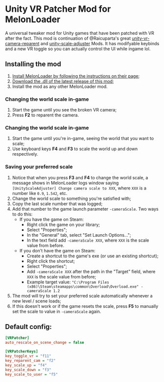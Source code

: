 # Unity VR Patcher Mod for MelonLoader

A universal tweaker mod for Unity games that have been patched with VR after the fact. 
This mod is continuation of  @Raicuparta's great [unity-vr-camera-reparent](https://github.com/Raicuparta/unity-vr-camera-reparent) and [unity-scale-adjuster](https://github.com/Raicuparta/unity-scale-adjuster) Mods.
It has modifyable keybinds and a new VR toggle so you can actually control the UI while ingame lol.

## Installing the mod

1. [Install MelonLoader by following the instructions on their page](https://melonwiki.xyz/#/?id=requirements);
2. [Download the .dll of the latest release of this mod](https://github.com/Bluscream/UnityVRPatcher/releases/latest);
3. Install the mod as any other MelonLoader mod.

### Changing the world scale in-game

1. Start the game until you see the broken VR camera;
2. Press **F2** to reparent the camera.

### Changing the world scale in-game

1. Start the game until you're in-game, seeing the world that you want to scale;
2. Use keyboard keys **F4** and **F3** to scale the world up and down respectively.

### Saving your preferred scale

1. Notice that when you press **F3** and **F4** to change the world scale, a message shows in MelonLoader logs window saying `[UnityScaleAdjuster] Change camera scale to XXX`, where `XXX` is a number like `0.9`, `1.542`, etc.
2. Change the world scale to something you're satisfied with;
3. Copy the last scale number that was logged;
4. Add that number to the game launch parameter `-cameraScale`. Two ways to do this:
   * If you have the game on Steam:
      * Right click the game on your library;
      * Select "Properties";
      * In the "General" tab, select "Set Launch Options...";
      * In the text field add `-cameraScale XXX`, where `XXX` is the scale value from before.
   * If you don't have the game on Steam:
      * Create a shortcut to the game's exe (or use an existing shortcut);
      * Right click the shortcut;
      * Select "Properties";
      * Add `-cameraScale XXX` after the path in the "Target" field, where `XXX` is the scale value from before;
      * Example target value: `"C:\Program Files (x86)\Steam\steamapps\common\Overload\Overload.exe" -cameraScale 1.2`
5. The mod will try to set your preferred scale automatically whenever a new level / scene loads;
6. If this doesn't work or if the game resets the scale, press **F5** to manually set the scale to value in `-cameraScale` again.

## Default config:
```ini
[VRPatcher]
auto_rescale_on_scene_change = false

[VRPatcherKeys]
key_toggle_vr = "f11"
key_reparent_cam = "f2"
key_scale_up = "f4"
key_scale_down = "f3"
key_scale_to_user = "f5"
```
